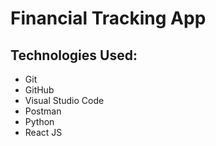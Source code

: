 # Financial Tracking App

## Technologies Used:
- Git
- GitHub
- Visual Studio Code
- Postman
- Python
- React JS
